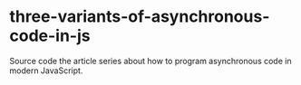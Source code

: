 # three-variants-of-asynchronous-code-in-js
Source code the article series about how to program asynchronous code in modern JavaScript.
